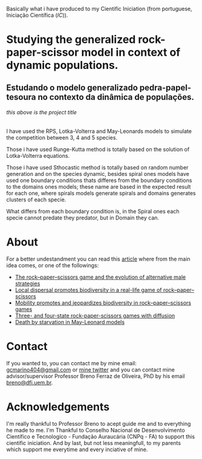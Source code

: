 
Basically what i have produced to my Cientific Iniciation (from portuguese, Iniciação Científica (_IC_)).

# Studying the generalized rock-paper-scissor model in context of dynamic populations.
## Estudando o modelo generalizado pedra-papel-tesoura no contexto da dinâmica de populações.

###### this above is the project title

I have used the RPS, Lotka-Volterra and May-Leonards models to simulate the competition between 3, 4 and 5 species.

Those i have used Runge-Kutta method is totally based on the solution of Lotka-Volterra equations.

Those i have used Sthocastic method is totally based on random number generation and on the species dynamic, besides spiral ones models have used one boundary conditions thats 
differes from the boundary conditions to the domains ones models; these name are based in the expected result for each one, where spirals models generate spirals and domains 
generates clusters of each specie.

What differs from each boundary condition is, in the Spiral ones each specie cannot predate they predator, but in Domain they can.

# About

For a better undestandment you can read this [article](https://journals.aps.org/pre/abstract/10.1103/PhysRevE.86.036112) where from the main idea comes, or one of 
the followings:

- [The rock–paper–scissors game and the evolution of alternative male strategies](https://www.nature.com/articles/380240a0)
- [Local dispersal promotes biodiversity in a real-life game of rock–paper–scissors](https://www.nature.com/articles/nature00823)
- [Mobility promotes and jeopardizes biodiversity in rock–paper–scissors games](https://www.nature.com/articles/nature06095)
- [Three- and four-state rock-paper-scissors games with diffusion](https://journals.aps.org/pre/abstract/10.1103/PhysRevE.78.031906)
- [Death by starvation in May-Leonard models](https://iopscience.iop.org/article/10.1209/0295-5075/126/68002)

# Contact

If you wanted to, you can contact me by mine email: gcmarino404@gmail.com or [mine twitter](https://twitter.com/gmarinohimself) and you can contact mine advisor/supervisor Professor Breno Ferraz de Oliveira, PhD by his email breno@dfi.uem.br.

# Acknowledgements

I'm really thankful to Professor Breno to acept guide me and to everything he made to me. I'm Thankful to Conselho Nacional de Desenvolvimento Científico e Tecnologico - Fundação Auraucária (CNPq - FA) to support this cientific iniciation. And by last, but not less meaningfull, to my parents which support me everytime and every inciative of mine.
